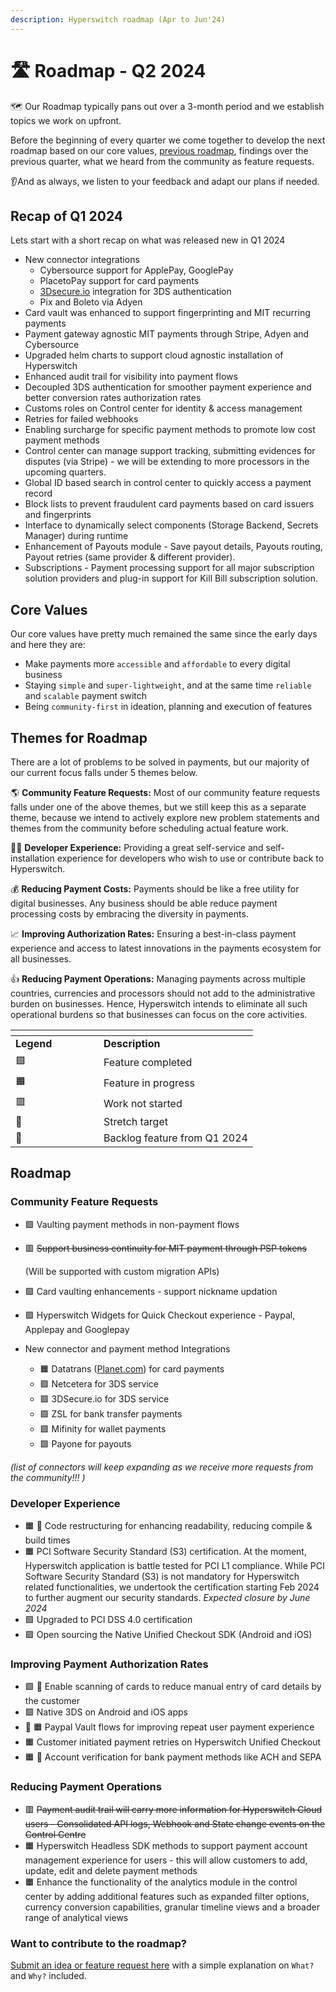 ```yaml
---
description: Hyperswitch roadmap (Apr to Jun'24)
---
```


# 🛣️ Roadmap - Q2 2024

🗺️ Our Roadmap typically pans out over a 3-month period and we establish topics we work on upfront.

Before the beginning of every quarter we come together to develop the next roadmap based on our core values, [previous roadmap](roadmap-1-1.md), findings over the previous quarter, what we heard from the community as feature requests.

👂And as always, we listen to your feedback and adapt our plans if needed.

## Recap of Q1 2024 <a href="#recap-of-q4-2023" id="recap-of-q4-2023"></a>

Lets start with a short recap on what was released new in Q1 2024

* New connector integrations
  * Cybersource support for ApplePay, GooglePay
  * PlacetoPay support for card payments
  * [3Dsecure.io](http://3dsecure.io) integration for 3DS authentication
  * Pix and Boleto via Adyen
* Card vault was enhanced to support fingerprinting and MIT recurring payments
* Payment gateway agnostic MIT payments through Stripe, Adyen and Cybersource
* Upgraded helm charts to support cloud agnostic installation of Hyperswitch
* Enhanced audit trail for visibility into payment flows
* Decoupled 3DS authentication for smoother payment experience and better conversion rates authorization rates
* Customs roles on Control center for identity & access management
* Retries for failed webhooks
* Enabling surcharge for specific payment methods to promote low cost payment methods
* Control center can manage support tracking, submitting evidences for disputes (via Stripe) - we will be extending to more processors in the upcoming quarters.
* Global ID based search in control center to quickly access a payment record
* Block lists to prevent fraudulent card payments based on card issuers and fingerprints
* Interface to dynamically select components (Storage Backend, Secrets Manager) during runtime
* Enhancement of Payouts module - Save payout details, Payouts routing, Payout retries (same provider & different provider).
* Subscriptions - Payment processing support for all major subscription solution providers and plug-in support for Kill Bill subscription solution.

## Core Values <a href="#core-values" id="core-values"></a>

Our core values have pretty much remained the same since the early days and here they are:

* Make payments more `accessible` and `affordable` to every digital business
* Staying `simple` and `super-lightweight`, and at the same time `reliable` and `scalable` payment switch
* Being `community-first` in ideation, planning and execution of features

## Themes for Roadmap <a href="#themes-for-roadmap" id="themes-for-roadmap"></a>

There are a lot of problems to be solved in payments, but our majority of our current focus falls under 5 themes below.

🌎 **Community Feature Requests:** Most of our community feature requests falls under one of the above themes, but we still keep this as a separate theme, because we intend to actively explore new problem statements and themes from the community before scheduling actual feature work.

👨‍💻 **Developer Experience:** Providing a great self-service and self-installation experience for developers who wish to use or contribute back to Hyperswitch.

💰 **Reducing Payment Costs:** Payments should be like a free utility for digital businesses. Any business should be able reduce payment processing costs by embracing the diversity in payments.

📈 **Improving Authorization Rates:** Ensuring a best-in-class payment experience and access to latest innovations in the payments ecosystem for all businesses.

👍 **Reducing Payment Operations:** Managing payments across multiple countries, currencies and processors should not add to the administrative burden on businesses. Hence, Hyperswitch intends to eliminate all such operational burdens so that businesses can focus on the core activities.

<table data-header-hidden><thead><tr><th width="125"></th><th></th></tr></thead><tbody><tr><td><strong>Legend</strong></td><td><strong>Description</strong></td></tr><tr><td>🟩</td><td>Feature completed</td></tr><tr><td>🟧</td><td>Feature in progress</td></tr><tr><td>🟥</td><td>Work not started</td></tr><tr><td>💪</td><td>Stretch target</td></tr><tr><td>🚛</td><td>Backlog feature from Q1 2024</td></tr></tbody></table>

## Roadmap <a href="#roadmap" id="roadmap"></a>

### Community Feature Requests <a href="#community-feature-requests" id="community-feature-requests"></a>

* 🟩 Vaulting payment methods in non-payment flows
*   🟥 ~~Support business continuity for MIT payment through PSP tokens~~&#x20;

    (Will be supported with custom migration APIs)
* 🟩 Card vaulting enhancements - support nickname updation
* 🟩 Hyperswitch Widgets for Quick Checkout experience - Paypal, Applepay and Googlepay&#x20;
* New connector and payment method Integrations
  * 🟧 Datatrans ([Planet.com](http://planet.com)) for card payments&#x20;
  * 🟩 Netcetera for 3DS service&#x20;
  * 🟩 3DSecure.io for 3DS service&#x20;
  * 🟩 ZSL for bank transfer payments
  * 🟩 Mifinity for wallet payments&#x20;
  * 🟩 Payone for payouts

_(list of connectors will keep expanding as we receive more requests from the community!!! )_

### Developer Experience <a href="#developer-experience" id="developer-experience"></a>

* 🟧 🚛 Code restructuring for enhancing readability, reducing compile & build times
* 🟧 PCI Software Security Standard (S3) certification. At the moment, Hyperswitch application is battle tested for PCI L1 compliance. While PCI Software Security Standard (S3) is not mandatory for Hyperswitch related functionalities, we undertook the certification starting Feb 2024 to further augment our security standards. _Expected closure by June 2024_
* 🟩 Upgraded to PCI DSS 4.0 certification
* 🟩 Open sourcing the Native Unified Checkout SDK (Android and iOS)

### Improving Payment Authorization Rates <a href="#improving-payment-authorization-rates" id="improving-payment-authorization-rates"></a>

* 🟩 🚛 Enable scanning of cards to reduce manual entry of card details by the customer
* 🟩 Native 3DS on Android and iOS apps
* 🚛 🟧 Paypal Vault flows for improving repeat user payment experience&#x20;
* 🟧 Customer initiated payment retries on Hyperswitch Unified Checkout
* 🟧 💪 Account verification for bank payment methods like ACH and SEPA

### Reducing Payment Operations <a href="#reducing-payment-operations" id="reducing-payment-operations"></a>

* 🟥 ~~Payment audit trail will carry more information for Hyperswitch Cloud users - Consolidated API logs, Webhook and State change events on the Control Centre~~
* 🟧 Hyperswitch Headless SDK methods to support payment account management experience for users - this will allow customers to add, update, edit and delete payment methods
* 🟧  Enhance the functionality of the analytics module in the control center by adding additional features such as expanded filter options, currency conversion capabilities, granular timeline views and a broader range of analytical views

### **Want to contribute to the roadmap?** <a href="#want-to-contribute-to-the-roadmap" id="want-to-contribute-to-the-roadmap"></a>

[Submit an idea or feature request here](https://github.com/juspay/hyperswitch/discussions/categories/ideas-feature-requests) with a simple explanation on `What?` and `Why?` included.
